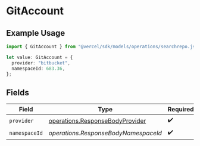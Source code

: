 # GitAccount

## Example Usage

```typescript
import { GitAccount } from "@vercel/sdk/models/operations/searchrepo.js";

let value: GitAccount = {
  provider: "bitbucket",
  namespaceId: 683.36,
};
```

## Fields

| Field                                                                              | Type                                                                               | Required                                                                           | Description                                                                        |
| ---------------------------------------------------------------------------------- | ---------------------------------------------------------------------------------- | ---------------------------------------------------------------------------------- | ---------------------------------------------------------------------------------- |
| `provider`                                                                         | [operations.ResponseBodyProvider](../../models/operations/responsebodyprovider.md) | :heavy_check_mark:                                                                 | N/A                                                                                |
| `namespaceId`                                                                      | *operations.ResponseBodyNamespaceId*                                               | :heavy_check_mark:                                                                 | N/A                                                                                |